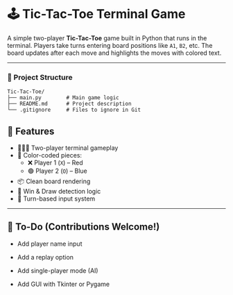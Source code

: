 # 🕹️ Tic-Tac-Toe Terminal Game

A simple two-player **Tic-Tac-Toe** game built in Python that runs in the terminal. Players take turns entering board positions like `A1`, `B2`, etc. The board updates after each move and highlights the moves with colored text.

---

### 📂 Project Structure

```
Tic-Tac-Toe/
├── main.py        # Main game logic
├── README.md      # Project description
└── .gitignore     # Files to ignore in Git
```

## 🚀 Features

- 🧑‍🤝‍🧑 Two-player terminal gameplay
- 🎨 Color-coded pieces:
  - ❌ Player 1 (`X`) – Red
  - 🟢 Player 2 (`O`) – Blue
- 📦 Clean board rendering
- 🧠 Win & Draw detection logic
- 🔁 Turn-based input system

---

## 📌 To-Do (Contributions Welcome!)
 - Add player name input
 
 - Add a replay option

 - Add single-player mode (AI)

 - Add GUI with Tkinter or Pygame
